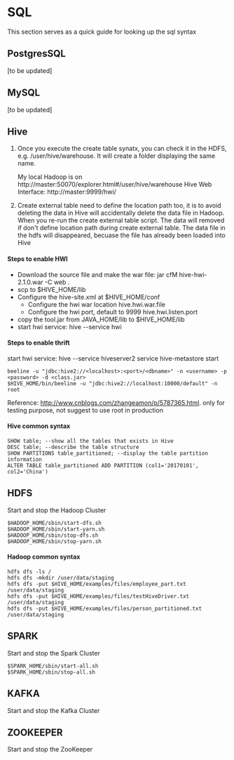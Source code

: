 # SQL
This section serves as a quick guide for looking up the sql syntax

## PostgresSQL
[to be updated]

## MySQL
[to be updated]



## Hive
1. Once you execute the create table synatx, you can check it in the HDFS, e.g. /user/hive/warehouse. It will create a folder displaying the same name. 

    My local Hadoop is on http://master:50070/explorer.html#/user/hive/warehouse Hive Web Interface: http://master:9999/hwi/
2. Create external table need to define the location path too, it is to avoid deleting the data in Hive will accidentally delete the data file in Hadoop. When you re-run the create external table script. The data will removed if don't define location path during create external table. The data file in the hdfs will disappeared, becuase the file has already been loaded into Hive


#### Steps to enable HWI
* Download the source file and make the war file: jar cfM hive-hwi-2.1.0.war -C web .
* scp to $HIVE_HOME/lib
* Configure the hive-site.xml at $HIVE_HOME/conf
    * Configure the hwi war location <name>hive.hwi.war.file</name>
    * Configure the hwi port, default to 9999 <name>hive.hwi.listen.port</name>
*   copy the tool.jar from JAVA_HOME/lib to $HIVE_HOME/lib
*   start hwi service: hive --service hwi

#### Steps to enable thrift
start hwi service: hive --service hiveserver2
service hive-metastore start


    beeline -u "jdbc:hive2://<localhost>:<port>/<dbname>" -n <username> -p <password> -d <class.jar>
    $HIVE_HOME/bin/beeline -u "jdbc:hive2://localhost:10000/default" -n root
Reference: http://www.cnblogs.com/zhangeamon/p/5787365.html. only for testing purpose, not suggest to use root in production



#### Hive common syntax
    SHOW table; --show all the tables that exists in Hive
    DESC table; --describe the table structure
    SHOW PARTITIONS table_partitioned; --display the table partition information
    ALTER TABLE table_partitioned ADD PARTITION (col1='20170101', col2='China')




## HDFS
Start and stop the Hadoop Cluster 

    $HADOOP_HOME/sbin/start-dfs.sh
    $HADOOP_HOME/sbin/start-yarn.sh
    $HADOOP_HOME/sbin/stop-dfs.sh
    $HADOOP_HOME/sbin/stop-yarn.sh

#### Hadoop common syntax
    hdfs dfs -ls /
    hdfs dfs -mkdir /user/data/staging
    hdfs dfs -put $HIVE_HOME/examples/files/employee_part.txt /user/data/staging
    hdfs dfs -put $HIVE_HOME/examples/files/testHiveDriver.txt /user/data/staging
    hdfs dfs -put $HIVE_HOME/examples/files/person_partitioned.txt /user/data/staging



## SPARK
Start and stop the Spark Cluster

    $SPARK_HOME/sbin/start-all.sh
    $SPARK_HOME/sbin/stop-all.sh


## KAFKA
Start and stop the Kafka Cluster


## ZOOKEEPER
Start and stop the ZooKeeper

